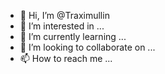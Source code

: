 - 👋 Hi, I’m @Traximullin
- 👀 I’m interested in ...
- 🌱 I’m currently learning ...
- 💞️ I’m looking to collaborate on ...
- 📫 How to reach me ...

<!---
Traximullin/Traximullin is a ✨ special ✨ repository because its `README.md` (this file) appears on your GitHub profile.
You can click the Preview link to take a look at your changes.
--->
